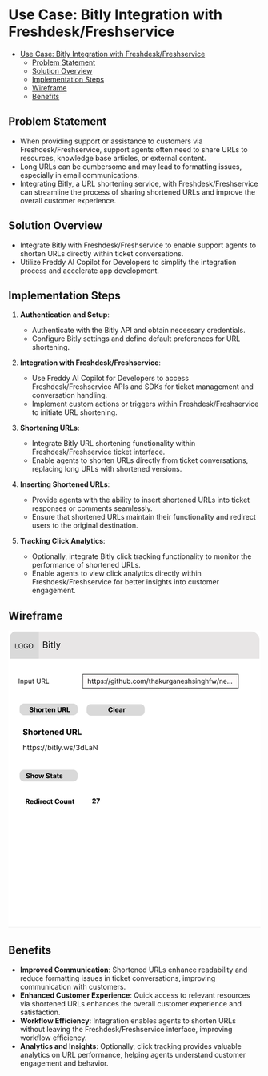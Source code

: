 # Use Case: Bitly Integration with Freshdesk/Freshservice

- [Use Case: Bitly Integration with Freshdesk/Freshservice](#use-case-bitly-integration-with-freshdeskfreshservice)
  - [Problem Statement](#problem-statement)
  - [Solution Overview](#solution-overview)
  - [Implementation Steps](#implementation-steps)
  - [Wireframe](#wireframe)
  - [Benefits](#benefits)

## Problem Statement
- When providing support or assistance to customers via Freshdesk/Freshservice, support agents often need to share URLs to resources, knowledge base articles, or external content.
- Long URLs can be cumbersome and may lead to formatting issues, especially in email communications.
- Integrating Bitly, a URL shortening service, with Freshdesk/Freshservice can streamline the process of sharing shortened URLs and improve the overall customer experience.

## Solution Overview
- Integrate Bitly with Freshdesk/Freshservice to enable support agents to shorten URLs directly within ticket conversations.
- Utilize Freddy AI Copilot for Developers to simplify the integration process and accelerate app development.

## Implementation Steps

1. **Authentication and Setup**:
   - Authenticate with the Bitly API and obtain necessary credentials.
   - Configure Bitly settings and define default preferences for URL shortening.

2. **Integration with Freshdesk/Freshservice**:
   - Use Freddy AI Copilot for Developers to access Freshdesk/Freshservice APIs and SDKs for ticket management and conversation handling.
   - Implement custom actions or triggers within Freshdesk/Freshservice to initiate URL shortening.

3. **Shortening URLs**:
   - Integrate Bitly URL shortening functionality within Freshdesk/Freshservice ticket interface.
   - Enable agents to shorten URLs directly from ticket conversations, replacing long URLs with shortened versions.

4. **Inserting Shortened URLs**:
   - Provide agents with the ability to insert shortened URLs into ticket responses or comments seamlessly.
   - Ensure that shortened URLs maintain their functionality and redirect users to the original destination.

5. **Tracking Click Analytics**:
   - Optionally, integrate Bitly click tracking functionality to monitor the performance of shortened URLs.
   - Enable agents to view click analytics directly within Freshdesk/Freshservice for better insights into customer engagement.

## Wireframe

![Bitly Wireframe](../../assets/bitly/bitly-sample.png)

## Benefits
- **Improved Communication**: Shortened URLs enhance readability and reduce formatting issues in ticket conversations, improving communication with customers.
- **Enhanced Customer Experience**: Quick access to relevant resources via shortened URLs enhances the overall customer experience and satisfaction.
- **Workflow Efficiency**: Integration enables agents to shorten URLs without leaving the Freshdesk/Freshservice interface, improving workflow efficiency.
- **Analytics and Insights**: Optionally, click tracking provides valuable analytics on URL performance, helping agents understand customer engagement and behavior.
